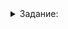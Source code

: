 <details>
<summary>Задание:</summary>

# Транспортный справочник — продумываем проект

Пришло время начать новый большой проект — транспортный справочник. Развивать его вы будете в течение нескольких спринтов. В итоге ваша программа станет поддерживать графический вывод, поиск маршрутов и вычисление времени поездки. Программа сможет создать подобную схему маршрутов:

![](https://raw.githubusercontent.com/AYglazk0v/practicum_Cpp_developer/c1ffa2626f115d0e17b2ea4fbe901f681924a18b/sprint9/%D0%90%D1%81%D1%81%D0%BE%D1%86%D0%B8%D0%B0%D1%82%D0%B8%D0%B2%D0%BD%D1%8B%D0%B5_%D0%BA%D0%BE%D0%BD%D1%82%D0%B5%D0%B9%D0%BD%D0%B5%D1%80%D1%8B/%D0%A2%D1%80%D0%B0%D0%BD%D1%81%D0%BF%D0%BE%D1%80%D1%82%D0%BD%D1%8B%D0%B9_%D1%81%D0%BF%D1%80%D0%B0%D0%B2%D0%BE%D1%87%D0%BD%D0%B8%D0%BA/img/1.svg)

Пословица гласит — семь раз отмерь, один отрежь. Касается это и программирования: когда приступаете к созданию большой программы не следует сразу бросаться писать код. Надо всё продумать:

-   определить, какие нужны классы и как они будут взаимодействовать;
-   понять, какие у классов должны быть методы, какие функции будут в программе;
-   разобраться, какие задачи решает каждый класс и каждая функция;
-   составить схему программы.

И только затем приступать к написанию. Для решения этих аналитических задач есть специальные инструменты и методики. Они будут рассмотрены далее в курсе. А сейчас продумайте дизайн своего будущего транспортного справочника, ответив на вопросы в форме-анкете. Ссылку на неё вы найдёте в задании.

## Формулировка задания

Инструкция по выполнению задания:

1.  Прочитайте условие и заполните  **форму-анкету**, ответив на вопросы.
2.  Отправьте форму-анкету.
3.  Продолжайте решать задачи из следующей темы.
4.  Посетите вебинар с разбором ответов на вопросы.
5.  Начните писать код транспортного справочника. Вам нужно будет сдать его через тренажёр в конце спринта.

В этом задании нужно реализовать систему хранения транспортных маршрутов и обработки запросов к ней. Сначала на вход подаются запросы на создание базы данных, затем — запросы к самой базе.

При проектировании учитывайте, что программу предстоит неоднократно расширять. Авторские решения вы увидите, когда успешно сдадите все версии. Внося все доработки в функционал, вы будете иметь дело с собственной архитектурой кода и почувствуете, какие именно проектировочные решения мешают его расширять.

Разбейте задачу на файлы. Реализуйте чтение в отдельном модуле, который будет отвечать за ввод и вывод данных. Сам транспортный справочник реализуйте в отдельном классе, который не работает со вводом и выводом. Также создайте структуры для хранения информации об остановке и об автобусном маршруте.

### Формат ввода базы данных

В первой строке стандартного потока ввода содержится число  **N**  — количество запросов на обновление базы данных, затем — по одному на строке — вводятся сами запросы. Запросы бывают двух типов.

### Stop X: latitude, longitude

Добавляет информацию об остановке с названием **X** и координатами **latitude** (широта) и **longitude**  (долгота) на земной поверхности. Название остановки может состоять из нескольких слов. Используйте двоеточие как признак окончания названия остановки.

Широта задаётся в градусах от -90.0 (Южный полюс) до +90.0 (Северный полюс). Положительные широты расположены севернее экватора, отрицательные — южнее. Долгота задаётся в градусах от -180.0 до +180.0, положительные значения соответствуют восточной долготе, а отрицательные — западной.

Нулевой меридиан проходит через Гринвичскую королевскую обсерваторию в Лондоне, а координаты останкинской телевышки равны 55.8199081 северной широты и 37.6116028 восточной долготы. Широта и долгота разделяются запятой, за которой следует пробел.

Гарантируется, что остановка **_X_** определена не более чем в одном запросе **Stop**.

### Bus X: описание маршрута

Запрос на добавление автобусного маршрута  **X**. Название маршрута может состоять из нескольких слов и отделяется от описания двоеточием. Описание маршрута может задаваться в одном из двух форматов:

1.  **stop1 - stop2 -** … **stopN**: автобус следует от **stop1** до **stopN** и обратно с указанными промежуточными остановками.

![](https://raw.githubusercontent.com/AYglazk0v/practicum_Cpp_developer/c1ffa2626f115d0e17b2ea4fbe901f681924a18b/sprint9/%D0%90%D1%81%D1%81%D0%BE%D1%86%D0%B8%D0%B0%D1%82%D0%B8%D0%B2%D0%BD%D1%8B%D0%B5_%D0%BA%D0%BE%D0%BD%D1%82%D0%B5%D0%B9%D0%BD%D0%B5%D1%80%D1%8B/%D0%A2%D1%80%D0%B0%D0%BD%D1%81%D0%BF%D0%BE%D1%80%D1%82%D0%BD%D1%8B%D0%B9_%D1%81%D0%BF%D1%80%D0%B0%D0%B2%D0%BE%D1%87%D0%BD%D0%B8%D0%BA/img/2.svg)

_Маршрут, заданный остановками A, B, C, D. Автобус проходит через остановки: A, B, C, D, C, B, A_

2.  **stop1 > stop2 >** … **> stopN > stop1**: кольцевой маршрут с конечной **stop1**.

![](https://raw.githubusercontent.com/AYglazk0v/practicum_Cpp_developer/c1ffa2626f115d0e17b2ea4fbe901f681924a18b/sprint9/%D0%90%D1%81%D1%81%D0%BE%D1%86%D0%B8%D0%B0%D1%82%D0%B8%D0%B2%D0%BD%D1%8B%D0%B5_%D0%BA%D0%BE%D0%BD%D1%82%D0%B5%D0%B9%D0%BD%D0%B5%D1%80%D1%8B/%D0%A2%D1%80%D0%B0%D0%BD%D1%81%D0%BF%D0%BE%D1%80%D1%82%D0%BD%D1%8B%D0%B9_%D1%81%D0%BF%D1%80%D0%B0%D0%B2%D0%BE%D1%87%D0%BD%D0%B8%D0%BA/img/3.svg)

_Кольцевой маршрут, заданный остановками A, B, C, D, A_

По сути первая версия описания маршрута эквивалентна **stop1 > stop2 >** … **> stopN-1 > stopN > stopN-1 >** … **> stop2 > stop1**.

На рисунке показаны шесть остановок: A, B, C, D, E, F и два автобусных маршрута: кольцевой A-C-D-B-A и обычный E>B>D>F.

![](https://raw.githubusercontent.com/AYglazk0v/practicum_Cpp_developer/c1ffa2626f115d0e17b2ea4fbe901f681924a18b/sprint9/%D0%90%D1%81%D1%81%D0%BE%D1%86%D0%B8%D0%B0%D1%82%D0%B8%D0%B2%D0%BD%D1%8B%D0%B5_%D0%BA%D0%BE%D0%BD%D1%82%D0%B5%D0%B9%D0%BD%D0%B5%D1%80%D1%8B/%D0%A2%D1%80%D0%B0%D0%BD%D1%81%D0%BF%D0%BE%D1%80%D1%82%D0%BD%D1%8B%D0%B9_%D1%81%D0%BF%D1%80%D0%B0%D0%B2%D0%BE%D1%87%D0%BD%D0%B8%D0%BA/img/4.svg)

_Маршруты A-C-D-B-A и E>B>D>F_

Гарантируется, что каждая из остановок маршрута определена в некотором запросе **Stop**, а сам маршрут **X** определён не более чем в одном запросе **Bus**.

### Формат запросов к базе данных

Запросы к базе данных подаются в  `cin`  после запросов на создание базы. В первой строке вводится количество запросов, затем — по одному в строке — вводятся сами запросы. Запросы в этой задаче бывают только одного типа.

### Bus X

Вывести информацию об автобусном маршруте **_X_** в следующем формате:

**Bus X: R stops on route, U unique stops, L route length**

Здесь:

-   **X**  — название маршрута. Оно совпадает с названием, переданным в запрос  **Bus**.
-   **R** — количество остановок в маршруте автобуса от **stop1** до **stop1** включительно.
-   **U** — количество уникальных остановок, на которых останавливается автобус. Одинаковыми считаются остановки, имеющие одинаковые названия.
-   **L** — длина маршрута в метрах. В этом задании для простоты считается, что автобус проезжает путь между двумя соседними остановками по кратчайшему расстоянию по земной поверхности. Для вычисления расстояния между двумя точками пользуйтесь функцией  `ComputeDistance`  из заготовки кода.

Величину расстояния, а также другие вещественные числа в последующих частях задачи выводите с шестью значащими цифрами, то есть после манипулятора `setprecision(6)`.

Если маршрут **X** не найден, выведите **Bus X: not found**.

### Ограничения

Код должен быть аккуратным, эффективным, структурированным и выполнять свою задачу.

После следующей темы код транспортного справочника будет проходить ревью.

Разместите код программы в следующих исходных файлах:

-   transport_catalogue.h, transport_catalogue.cpp — класс транспортного справочника;
-   geo.h — функции для работы с географическими координатами;
-   input_reader.h, input_reader.cpp — чтение запросов на заполнение базы;
-   stat_reader.h, stat_reader.cpp — чтение запросов на вывод и сам вывод;
-   main.cpp — точка входа.

Класс транспортного справочника назовите  `TransportCatalogue`. Он должен иметь методы для выполнения следующих задач:

-   добавление маршрута в базу,
-   добавление остановки в базу,
-   поиск маршрута по имени,
-   поиск остановки по имени,
-   получение информации о маршруте.

Методы класса`TransportCatalogue`  не должны выполнять никакого ввода-вывода. В будущих версиях программы формат входных и выходных данных программы будет изменён. Отделение логики от ввода-вывода позволит легко изменить формат входных и выходных данных, не затрагивая логику приложения.

**Эффективность**

При разработке следует уделять внимание эффективности кода. Придерживайтесь ограничений, перечисленных ниже.

-   Сложность методов и функций должна быть оптимальной:
    -   чтение запроса производится за время O(N), где N— количество символов в нём,
    -   добавление остановки и маршрута производится со сложностью амортизированная O(K) в среднем, где K — длина названия,
    -   нахождение остановки или маршрута по их названию в среднем — амортизированная O(K), где K — длина названия,
    -   получение информации о маршруте производится со сложностью амортизированнаяO(1) в среднем.
-   Используйте, где возможно, перемещение строк и других больших объектов вместо копирования.
-   Не храните несколько копий одних и тех же данных. Например, информация об остановке не должна дублироваться в маршрутах, которые проходят через эту остановку. Придумайте, как в качестве ключей ассоциативных контейнеров вместо  `string`  использовать  `string_view`, ссылающихся на название маршрута или остановки.

### Как будет тестироваться ваша программа

Допустимые символы в названиях маршрутов и остановок — латинские буквы, цифры и пробелы. Все названия непусты, не могут начинаться на пробелы или заканчиваться ими.

Гарантируется, что тренажёр будет подавать только корректные входные данные, которые соответствуют описанному формату.

### Пример

**Ввод**

```
10
Stop Tolstopaltsevo: 55.611087, 37.208290
Stop Marushkino: 55.595884, 37.209755
Bus 256: Biryulyovo Zapadnoye > Biryusinka > Universam > Biryulyovo Tovarnaya > Biryulyovo Passazhirskaya > Biryulyovo Zapadnoye
Bus 750: Tolstopaltsevo - Marushkino - Rasskazovka
Stop Rasskazovka: 55.632761, 37.333324
Stop Biryulyovo Zapadnoye: 55.574371, 37.651700
Stop Biryusinka: 55.581065, 37.648390
Stop Universam: 55.587655, 37.645687
Stop Biryulyovo Tovarnaya: 55.592028, 37.653656
Stop Biryulyovo Passazhirskaya: 55.580999, 37.659164
3
Bus 256
Bus 750
Bus 751


```

**Вывод**

```
Bus 256: 6 stops on route, 5 unique stops, 4371.02 route length
Bus 750: 5 stops on route, 3 unique stops, 20939.5 route length
Bus 751: not found


```

# Подсказки

1.  В классе транспортного справочника понадобятся индексы для поиска автобусов и остановок по имени. Рекомендуется в качестве значений использовать константные указатели:  `const Bus*`  и  `const Stop*`, где  `Bus`  и  `Stop`  — название структур для маршрута и остановки соответственно.
2.  Предпочитайте  `unordered_set`  и  `unordered_map`  упорядоченным контейнерам, чтобы достичь требуемой вычислительной сложности операций вставки и поиска.
3.  Сами остановки и автобусы удобно хранить в  `deque`, чтобы ссылки и указатели на них не инвалидировались при добавлении.
4.  Читайте  `cin`  построчно методом  `std::getline`.
5.  Обратите внимание, что в маршруте может фигурировать остановка, объявленная после этого маршрута. Рекомендуется сохранить запросы, и вначале обработать все запросы остановок, а затем, все запросы маршрутов.

</details>
